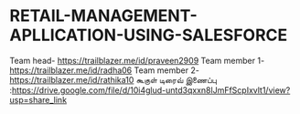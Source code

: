 # RETAIL-MANAGEMENT-APLLICATION-USING-SALESFORCE
Team head- https://trailblazer.me/id/praveen2909
Team member 1-https://trailblazer.me/id/radha06
Team member 2-https://trailblazer.me/id/rathika10
கூகுள் டிரைவ் இணைப்பு :https://drive.google.com/file/d/10i4glud-untd3qxxn8lJmFfScpIxvlt1/view?usp=share_link
